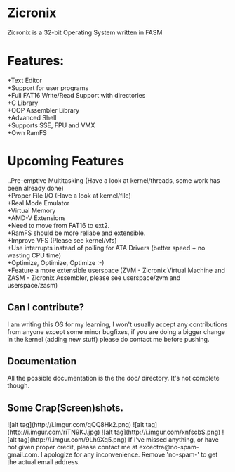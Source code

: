 Zicronix
========

Zicronix is a 32-bit Operating System written in FASM
<h1>Features:</h1>
  +Text Editor <br>
  +Support for user programs <br>
  +Full FAT16 Write/Read Support with directories <br>
  +C Library <br>
  +OOP Assembler Library <br>
  +Advanced Shell <br>
  +Supports SSE, FPU and VMX <br>
  +Own RamFS <br>
<h1> Upcoming Features </h1>
..Pre-emptive Multitasking (Have a look at kernel/threads, some work has been already done) <br>
+Proper File I/O (Have a look at kernel/file) <br>
+Real Mode Emulator <br>
+Virtual Memory <br>
+AMD-V Extensions <br>
+Need to move from FAT16 to ext2. <br>
+RamFS should be more reliabe and extensible. <br>
+Improve VFS (Please see kernel/vfs) <br>
+Use interrupts instead of polling for ATA Drivers (better speed + no wasting CPU time) <br>
+Optimize, Optimize, Optimize :-) <br>
+Feature a more extensible userspace (ZVM - Zicronix Virtual Machine and ZASM - Zicronix Assembler, please see userspace/zvm and userspace/zasm)
<h2> Can I contribute? </h2>
I am writing this OS for my learning, I won't usually accept any contributions from anyone except some minor bugfixes, if you are doing a bigger change in the kernel (adding new stuff) please do contact me before pushing. <br>
<h2> Documentation </h2>
All the possible documentation is the the doc/ directory. It's not complete though.
<h2> Some Crap(Screen)shots. </h2>
![alt tag](http://i.imgur.com/qQQ8Hk2.png)
![alt tag](http://i.imgur.com/riTN9KJ.jpg)
![alt tag](http://i.imgur.com/xnfscbS.png)
![alt tag](http://i.imgur.com/9Lh9Xq5.png)
If I've missed anything, or have not given proper credit, please contact me at excectra@no-spam-gmail.com. I apologize for any inconvenience. Remove 'no-spam-' to get the actual email address.
